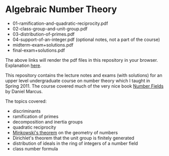 
# Algebraic Number Theory

* 01-ramification-and-quadratic-reciprocity.pdf
* 02-class-group-and-unit-group.pdf
* 03-distribution-of-primes.pdf
* 04-support-of-an-integer.pdf (optional notes, not a part of the course)
* midterm-exam+solutions.pdf
* final-exam+solutions.pdf

The above links will render the pdf files in this repository in your browser. Explanation [here](http://webapps.stackexchange.com/questions/48061/can-i-trick-github-into-displaying-the-pdf-in-the-browser-instead-of-downloading).

This repository contains the lecture notes and exams (with solutions) for an upper level undergraduate course on number theory which I taught in Spring 2011. The course covered much of the very nice book [Number Fields](http://www.amazon.com/Number-Fields-Universitext-Daniel-Marcus/dp/0387902791) by Daniel Marcus.

The topics covered:
* discriminants
* ramification of primes
* decomposition and inertia groups
* quadratic reciprocity
* [Minkowski's theorem](http://en.wikipedia.org/wiki/Minkowski%27s_theorem) on the geometry of numbers
* Dirichlet's theorem that the unit group is finitely generated
* distribution of ideals in the ring of integers of a number field
* class number formula

